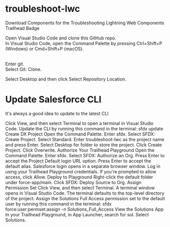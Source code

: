 # troubleshoot-lwc
Download Components for the Troubleshooting Lightning Web Components Trailhead Badge

Open Visual Studio Code and clone this GitHub repo.
<br>
In Visual Studio Code, open the Command Palette by pressing Ctrl+Shift+P (Windows) or Cmd+Shift+P (macOS).

<br>
Enter git.
<br>
Select Git: Clone.
<br>
 
Select Desktop and then click Select Repository Location.
<br>

<h1>Update Salesforce CLI</h1>
It's always a good idea to update to the latest CLI

Click View, and then select Terminal to open a terminal in Visual Studio Code.
Update the CLI by running this command in the terminal:
sfdx update
Create DX Project
Open the Command Palette.
Enter sfdx.
Select SFDX: Create Project.
Select Standard.
Enter troubleshoot-lwc as the project name and press Enter.
Select Desktop for folder to store the project.
Click Create Project.
Click Overwrite.
Authorize Your Trailhead Playground
Open the Command Palette.
Enter sfdx.
Select SFDX: Authorize an Org.
Press Enter to accept the Project Default login URL option.
Press Enter to accept the default alias. Salesforce login opens in a separate browser window.
Log in using your Trailhead Playground credentials.
If you're prompted to allow access, click Allow.
Deploy to Playground
Right-click the default folder under force-app/main.
Click SFDX: Deploy Source to Org.
Assign Permission Set
Click View, and then select Terminal. A terminal window opens in Visual Studio Code. The terminal defaults to the top-level directory of the project.
Assign the Solutions Full Access permission set to the default user by running this command in the terminal:
sfdx force:user:permset:assign -n Solutions_Full_Access
View the Solutions App
In your Trailhead Playground, in App Launcher, search for sol.
Select Solutions.
